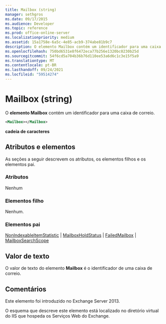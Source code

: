 ```yaml
---
title: Mailbox (string)
manager: sethgros
ms.date: 09/17/2015
ms.audience: Developer
ms.topic: reference
ms.prod: office-online-server
ms.localizationpriority: medium
ms.assetid: 15a1758e-6a5c-4e85-acb9-374abe81b9c7
description: O elemento Mailbox contém um identificador para uma caixa de correio.
ms.openlocfilehash: 750bd6531e8f6472eca77b256e1320bc0230b25d
ms.sourcegitcommit: 54f6cd5a704b36b76d110ee53a6d6c1c3e15f5a9
ms.translationtype: MT
ms.contentlocale: pt-BR
ms.lasthandoff: 09/24/2021
ms.locfileid: "59514274"
---
```

# <a name="mailbox-string"></a>Mailbox (string)

O **elemento Mailbox** contém um identificador para uma caixa de correio. 
  
```XML
<Mailbox></Mailbox>
```

**cadeia de caracteres**

## <a name="attributes-and-elements"></a>Atributos e elementos

As seções a seguir descrevem os atributos, os elementos filhos e os elementos pai.
  
### <a name="attributes"></a>Atributos

Nenhum
  
### <a name="child-elements"></a>Elementos filho

Nenhum.
  
### <a name="parent-elements"></a>Elementos pai

[NonIndexableItemStatistic](nonindexableitemstatistic.md)  |  [MailboxHoldStatus](mailboxholdstatus.md)  |  [FailedMailbox](failedmailbox.md)  |  [MailboxSearchScope](mailboxsearchscope.md)
  
## <a name="text-value"></a>Valor de texto

O valor de texto do elemento **Mailbox** é o identificador de uma caixa de correio. 
  
## <a name="remarks"></a>Comentários

Este elemento foi introduzido no Exchange Server 2013.
  
O esquema que descreve este elemento está localizado no diretório virtual do IIS que hospeda os Serviços Web do Exchange.
  

